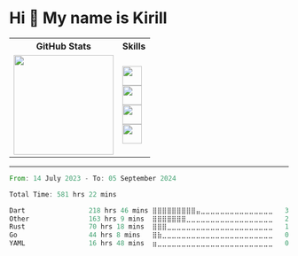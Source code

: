 Hi 👋 My name is Kirill
===
<table>
    <tr>
    <th style="text-align: center;">GitHub Stats</th>
    <th style="text-align: center;">Skills</th>
  </tr>
  <tr>
    <td>
      <a href="https://github.com/ripls56">
        <img height="180em" src="https://github-readme-stats-ripls56s-projects.vercel.app/api?username=ripls56&show_icons=true&include_all_commits=true&count_private=true&theme=graywhite"/>
      </a>
    </td>
    <td>
        <img src="https://simpleskill.icons.workers.dev/svg?i=flutter,dart,postman&perline=20&theme=dark" height="35em"/>
        <br/>
        <img src="https://simpleskill.icons.workers.dev/svg?i=go,rust,postgresql,redis,amazons3&perline=20&theme=dark" height="35em"/>
        <br/>
        <img src="https://simpleskill.icons.workers.dev/svg?i=docker,git,prometheus,sentry&perline=20&theme=dark" height="35em"/>
        <br/>
        <img src="https://simpleskill.icons.workers.dev/svg?i=github,githubactions&perline=20&theme=dark" height="35em"/>
    </td>
  </tr>
</table>

---
<!--START_SECTION:waka-->

```rust
From: 14 July 2023 - To: 05 September 2024

Total Time: 581 hrs 22 mins

Dart                218 hrs 46 mins ⣿⣿⣿⣿⣿⣿⣿⣿⣿⣤⣀⣀⣀⣀⣀⣀⣀⣀⣀⣀⣀⣀⣀⣀⣀   37.63 %
Other               163 hrs 9 mins  ⣿⣿⣿⣿⣿⣿⣿⣀⣀⣀⣀⣀⣀⣀⣀⣀⣀⣀⣀⣀⣀⣀⣀⣀⣀   28.06 %
Rust                70 hrs 18 mins  ⣿⣿⣿⣀⣀⣀⣀⣀⣀⣀⣀⣀⣀⣀⣀⣀⣀⣀⣀⣀⣀⣀⣀⣀⣀   12.09 %
Go                  44 hrs 8 mins   ⣿⣷⣀⣀⣀⣀⣀⣀⣀⣀⣀⣀⣀⣀⣀⣀⣀⣀⣀⣀⣀⣀⣀⣀⣀   07.59 %
YAML                16 hrs 48 mins  ⣶⣀⣀⣀⣀⣀⣀⣀⣀⣀⣀⣀⣀⣀⣀⣀⣀⣀⣀⣀⣀⣀⣀⣀⣀   02.89 %
```

<!--END_SECTION:waka-->
